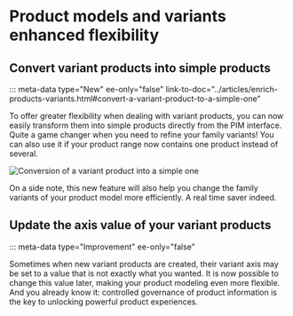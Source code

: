 # Product models and variants enhanced flexibility

## Convert variant products into simple products
::: meta-data type="New" ee-only="false" link-to-doc="../articles/enrich-products-variants.html#convert-a-variant-product-to-a-simple-one"

To offer greater flexibility when dealing with variant products, you can now easily transform them into simple products directly from the PIM interface. Quite a game changer when you need to refine your family variants! You can also use it if your product range now contains one product instead of several.

![Conversion of a variant product into a simple one](../img/convert-variant-into-simple-product.gif)

On a side note, this new feature will also help you change the family variants of your product model more efficiently. A real time saver indeed.

## Update the axis value of your variant products
::: meta-data type="Improvement" ee-only="false"

Sometimes when new variant products are created, their variant axis may be set to a value that is not exactly what you wanted. It is now possible to change this value later, making your product modeling even more flexible. And you already know it: controlled governance of product information is the key to unlocking powerful product experiences.
